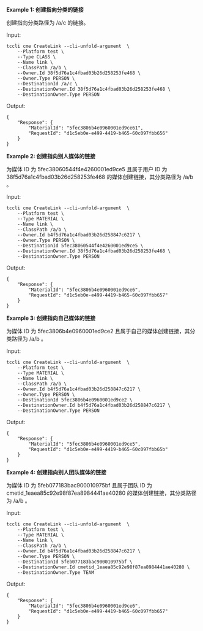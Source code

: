 **Example 1: 创建指向分类的链接**

创建指向分类路径为 /a/c  的链接。

Input: 

```
tccli cme CreateLink --cli-unfold-argument  \
    --Platform test \
    --Type CLASS \
    --Name link \
    --ClassPath /a/b \
    --Owner.Id 38f5d76a1c4fbad03b26d258253fe468 \
    --Owner.Type PERSON \
    --DestinationId /a/c \
    --DestinationOwner.Id 38f5d76a1c4fbad03b26d258253fe468 \
    --DestinationOwner.Type PERSON
```

Output: 
```
{
    "Response": {
        "MaterialId": "5fec3806b4e0960001ed9ce61",
        "RequestId": "d1c5eb0e-e499-4419-b465-60c097fbb656"
    }
}
```

**Example 2: 创建指向别人媒体的链接**

为媒体 ID 为 5fec38060544f4e4260001ed9ce5 且属于用户 ID 为  38f5d76a1c4fbad03b26d258253fe468 的媒体创建链接，其分类路径为  /a/b 。

Input: 

```
tccli cme CreateLink --cli-unfold-argument  \
    --Platform test \
    --Type MATERIAL \
    --Name link \
    --ClassPath /a/b \
    --Owner.Id b4f5d76a1c4fbad03b26d258847c6217 \
    --Owner.Type PERSON \
    --DestinationId 5fec38060544f4e4260001ed9ce5 \
    --DestinationOwner.Id 38f5d76a1c4fbad03b26d258253fe468 \
    --DestinationOwner.Type PERSON
```

Output: 
```
{
    "Response": {
        "MaterialId": "5fec3806b4e0960001ed9ce6",
        "RequestId": "d1c5eb0e-e499-4419-b465-60c097fbb657"
    }
}
```

**Example 3: 创建指向自己媒体的链接**

为媒体 ID 为 5fec3806b4e0960001ed9ce2  且属于自己的媒体创建链接，其分类路径为  /a/b 。

Input: 

```
tccli cme CreateLink --cli-unfold-argument  \
    --Platform test \
    --Type MATERIAL \
    --Name link \
    --ClassPath /a/b \
    --Owner.Id b4f5d76a1c4fbad03b26d258847c6217 \
    --Owner.Type PERSON \
    --DestinationId 5fec3806b4e0960001ed9ce2 \
    --DestinationOwner.Id b4f5d76a1c4fbad03b26d258847c6217 \
    --DestinationOwner.Type PERSON
```

Output: 
```
{
    "Response": {
        "MaterialId": "5fec3806b4e0960001ed9ce5",
        "RequestId": "d1c5eb0e-e499-4419-b465-60c097fbb65b"
    }
}
```

**Example 4: 创建指向别人团队媒体的链接**

为媒体 ID 为 5feb077183bac900010975bf 且属于团队 ID 为  cmetid_1eaea85c92e98f87ea8984441ae40280 的媒体创建链接，其分类路径为  /a/b 。

Input: 

```
tccli cme CreateLink --cli-unfold-argument  \
    --Platform test \
    --Type MATERIAL \
    --Name link \
    --ClassPath /a/b \
    --Owner.Id b4f5d76a1c4fbad03b26d258847c6217 \
    --Owner.Type PERSON \
    --DestinationId 5feb077183bac900010975bf \
    --DestinationOwner.Id cmetid_1eaea85c92e98f87ea8984441ae40280 \
    --DestinationOwner.Type TEAM
```

Output: 
```
{
    "Response": {
        "MaterialId": "5fec3806b4e0960001ed9ce6",
        "RequestId": "d1c5eb0e-e499-4419-b465-60c097fbb657"
    }
}
```

